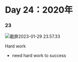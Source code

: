 # Day 24：2020年



### 23

![截屏2023-01-29 23.57.33](https://xingqiu-tuchuang-1256524210.cos.ap-shanghai.myqcloud.com/3978/%E6%88%AA%E5%B1%8F2023-01-29%2023.57.33.png)

Hard work

- need hard work to success

